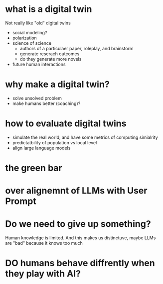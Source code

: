 # what is a digital twin

Not really like "old" digital twins

+ social modeling?
+ polarization
+ science of science
    - authors of a particulaer paper, roleplay, and brainstorm
    - generate reserach outcomes
    - do they generate more novels
+ future human interactions

# why make a digital twin?

+ solve unsolved problem
+ make humans better (coaching)?

# how to evaluate digital twins
+ simulate the real world, and have some metrics of computing simialrity
+ predictatbility of population vs local level
+ align large language models

# the green bar

# over alignemnt of LLMs with User Prompt

# Do we need to give up something?

Human knowledge is limited. And this makes us distinctuve, maybe LLMs are "bad" because it knows too much

# DO humans behave diffrently when they play with AI?



